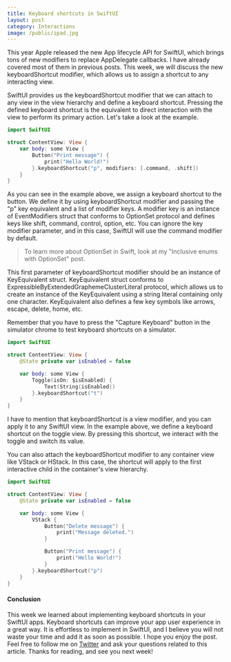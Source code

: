 ```yaml
---
title: Keyboard shortcuts in SwiftUI
layout: post
category: Interactions
image: /public/ipad.jpg
---
```


This year Apple released the new App lifecycle API for SwiftUI, which brings tons of new modifiers to replace AppDelegate callbacks. I have already covered most of them in previous posts. This week, we will discuss the new keyboardShortcut modifier, which allows us to assign a shortcut to any interacting view.

SwiftUI provides us the keyboardShortcut modifier that we can attach to any view in the view hierarchy and define a keyboard shortcut. Pressing the defined keyboard shortcut is the equivalent to direct interaction with the view to perform its primary action. Let's take a look at the example.

```swift
import SwiftUI

struct ContentView: View {
    var body: some View {
        Button("Print message") {
            print("Hello World!")
        }.keyboardShortcut("p", modifiers: [.command, .shift])
    }
}
```

As you can see in the example above, we assign a keyboard shortcut to the button. We define it by using keyboardShortcut modifier and passing the "p" key equivalent and a list of modifier keys. A modifier key is an instance of EventModifiers struct that conforms to OptionSet protocol and defines keys like shift, command, control, option, etc. You can ignore the key modifier parameter, and in this case, SwiftUI will use the command modifier by default.

> To learn more about OptionSet in Swift, look at my "Inclusive enums with OptionSet" post.

This first parameter of keyboardShortcut modifier should be an instance of KeyEquivalent struct. KeyEquivalent struct conforms to ExpressibleByExtendedGraphemeClusterLiteral protocol, which allows us to create an instance of the KeyEquivalent using a string literal containing only one character. KeyEquivalent also defines a few key symbols like arrows, escape, delete, home, etc.

Remember that you have to press the "Capture Keyboard" button in the simulator chrome to test keyboard shortcuts on a simulator.

```swift
import SwiftUI

struct ContentView: View {
    @State private var isEnabled = false

    var body: some View {
        Toggle(isOn: $isEnabled) {
            Text(String(isEnabled))
        }.keyboardShortcut("t")
    }
}
```

I have to mention that keyboardShortcut is a view modifier, and you can apply it to any SwiftUI view. In the example above, we define a keyboard shortcut on the toggle view. By pressing this shortcut, we interact with the toggle and switch its value.

You can also attach the keyboardShortcut modifier to any container view like VStack or HStack. In this case, the shortcut will apply to the first interactive child in the container's view hierarchy.

```swift
import SwiftUI

struct ContentView: View {
    @State private var isEnabled = false

    var body: some View {
        VStack {
            Button("Delete message") {
                print("Message deleted.")
            }

            Button("Print message") {
                print("Hello World!")
            }
        }.keyboardShortcut("p")
    }
}
```

#### Conclusion
This week we learned about implementing keyboard shortcuts in your SwiftUI apps. Keyboard shortcuts can improve your app user experience in a great way. It is effortless to implement in SwiftUI, and I believe you will not waste your time and add it as soon as possible. I hope you enjoy the post. Feel free to follow me on [Twitter](https://twitter.com/mecid) and ask your questions related to this article. Thanks for reading, and see you next week!